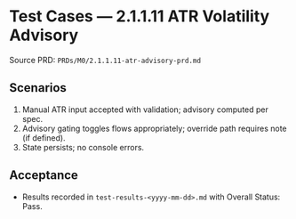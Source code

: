 # Test Cases — 2.1.1.11 ATR Volatility Advisory

Source PRD: `PRDs/M0/2.1.1.11-atr-advisory-prd.md`

## Scenarios
1. Manual ATR input accepted with validation; advisory computed per spec.
2. Advisory gating toggles flows appropriately; override path requires note (if defined).
3. State persists; no console errors.

## Acceptance
- Results recorded in `test-results-<yyyy-mm-dd>.md` with Overall Status: Pass.


